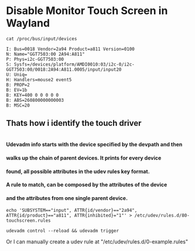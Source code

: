 # Disable Monitor Touch Screen in Wayland
```
cat /proc/bus/input/devices

I: Bus=0018 Vendor=2a94 Product=a811 Version=0100
N: Name="GGT7503:00 2A94:A811"
P: Phys=i2c-GGT7503:00
S: Sysfs=/devices/platform/AMDI0010:03/i2c-0/i2c-GGT7503:00/0018:2A94:A811.0005/input/input20
U: Uniq=
H: Handlers=mouse2 event5 
B: PROP=2
B: EV=1b
B: KEY=400 0 0 0 0 0
B: ABS=260800000000003
B: MSC=20
```
## Thats how i identify the touch driver



``` udevadm info -a -p /devices/platform/AMDI0010:03/i2c-0/i2c-GGT7503:00/0018:2A94:A811.0005/input/input20
```
#### Udevadm info starts with the device specified by the devpath and then
#### walks up the chain of parent devices. It prints for every device
#### found, all possible attributes in the udev rules key format.
#### A rule to match, can be composed by the attributes of the device
#### and the attributes from one single parent device.

```
echo 'SUBSYSTEM=="input", ATTR{id/vendor}=="2a94", ATTR{id/product}=="a811", ATTR{inhibited}="1"' > /etc/udev/rules.d/80-touchscreen.rules

udevadm control --reload && udevadm trigger
```
Or I can manually create a udev rule at "/etc/udev/rules.d/0-example.rules"

